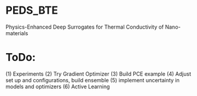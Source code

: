 # PEDS_BTE
Physics-Enhanced Deep Surrogates for Thermal Conductivity of Nano-materials


# ToDo:

(1) Experiments
(2) Try Gradient Optimizer
(3) Build PCE example
(4) Adjust set up and configurations, build ensemble
(5) implement uncertainty in models and optimizers
(6) Active Learning